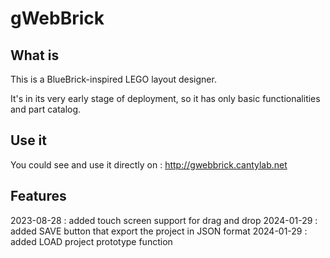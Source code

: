 # gWebBrick

## What is
This is a BlueBrick-inspired LEGO layout designer.

It's in its very early stage of deployment, so it has only basic functionalities and part catalog.



## Use it 

You could see and use it directly on : http://gwebbrick.cantylab.net


## Features
2023-08-28 : added touch screen support for drag and drop
2024-01-29 : added SAVE button that export the project in JSON format
2024-01-29 : added LOAD project prototype function
